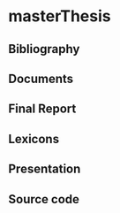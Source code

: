 # masterThesis
## Bibliography
## Documents
## Final Report
## Lexicons
## Presentation
## Source code
